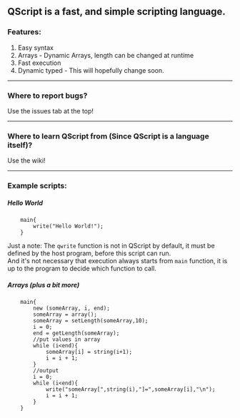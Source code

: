## QScript is a fast, and simple scripting language.
### Features:
1. Easy syntax
2. Arrays - Dynamic Arrays, length can be changed at runtime
3. Fast execution
4. Dynamic typed - This will hopefully change soon.

---

### Where to report bugs?
Use the issues tab at the top!

---

### Where to learn QScript from (Since QScript is a language itself)?
Use the wiki!

---

### Example scripts:  
##### Hello World  
		main{
			write("Hello World!");
		}
Just a note: The `qwrite` function is not in QScript by default, it must be defined by the host program, before this script can run.  
And it's not necessary that execution always starts from `main` function, it is up to the program to decide which function to call.  
##### Arrays (plus a bit more)  

		main{
			new (someArray, i, end);
			someArray = array();
			someArray = setLength(someArray,10);
			i = 0;
			end = getLength(someArray);
			//put values in array
			while (i<end){
				someArray[i] = string(i+1);
				i = i + 1;
			}
			//output
			i = 0;
			while (i<end){
				write("someArray[",string(i),"]=",someArray[i],"\n");
				i = i + 1;
			}
		}


